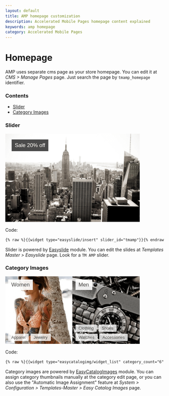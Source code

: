 ```yaml
---
layout: default
title: AMP homepage customization
description: Accelerated Mobile Pages homepage content explained
keywords: amp homepage
category: Accelerated Mobile Pages
---
```


# Homepage

AMP uses separate cms page as your store homepage. You can edit it
at _CMS > Manage Pages_ page. Just search the page by `tmamp_homepage`
identifier.

### Contents

 -  [Slider](#slider)
 -  [Category Images](#category-images)

### Slider

![Homepage Slider](/images/m1/amp/customization/homepage/slider.png)

Code:

```html
{% raw %}{{widget type="easyslide/insert" slider_id="tmamp"}}{% endraw %}
```

Slider is powered by [Easyslide](/m1/extensions/easyslider/) module. You can
edit the slides at _Templates Master > Easyslide_ page. Look for a `TM AMP`
slider.

### Category Images

![Homepage Category Images](/images/m1/amp/customization/homepage/category-images.png)

Code:

```html
{% raw %}{{widget type="easycatalogimg/widget_list" category_count="6" subcategory_count="4" column_count="4" show_image="1" image_width="200" image_height="200" template="tm/easycatalogimg/list.phtml"}}{% endraw %}
```

Category images are powered by [EasyCatalogImages](/m1/extensions/easycatalogimages/)
module. You can assign category thumbnails manually at the category edit page,
or you can also use the "Automatic Image Assignment" feature at
_System > Configuration > Templates-Master > Easy Catalog Images_ page.
